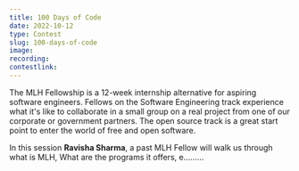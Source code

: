 ```yaml
---
title: 100 Days of Code
date: 2022-10-12
type: Contest
slug: 100-days-of-code
image:
recording:
contestlink:
---
```


The MLH Fellowship is a 12-week internship alternative for aspiring software engineers. Fellows on the Software Engineering track experience what it's like to collaborate in a small group on a real project from one of our corporate or government partners. The open source track is a great start point to enter the world of free and open software.

In this session **Ravisha Sharma**, a past MLH Fellow will walk us through what is MLH, What are the programs it offers, e.........
